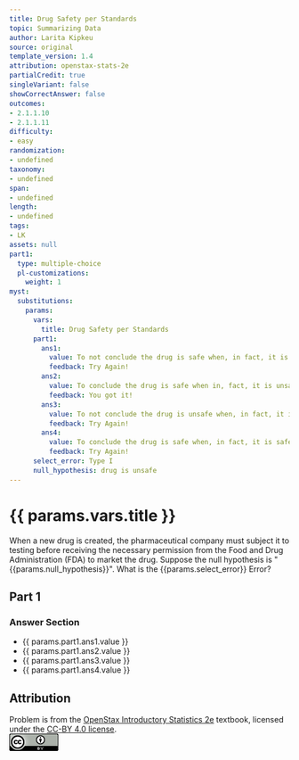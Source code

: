 ```yaml
---
title: Drug Safety per Standards
topic: Summarizing Data
author: Larita Kipkeu
source: original
template_version: 1.4
attribution: openstax-stats-2e
partialCredit: true
singleVariant: false
showCorrectAnswer: false
outcomes:
- 2.1.1.10
- 2.1.1.11
difficulty:
- easy
randomization:
- undefined
taxonomy:
- undefined
span:
- undefined
length:
- undefined
tags:
- LK
assets: null
part1:
  type: multiple-choice
  pl-customizations:
    weight: 1
myst:
  substitutions:
    params:
      vars:
        title: Drug Safety per Standards
      part1:
        ans1:
          value: To not conclude the drug is safe when, in fact, it is safe.
          feedback: Try Again!
        ans2:
          value: To conclude the drug is safe when in, fact, it is unsafe.
          feedback: You got it!
        ans3:
          value: To not conclude the drug is unsafe when, in fact, it is unsafe.
          feedback: Try Again!
        ans4:
          value: To conclude the drug is safe when, in fact, it is safe.
          feedback: Try Again!
      select_error: Type I
      null_hypothesis: drug is unsafe
---
```

# {{ params.vars.title }}
When a new drug is created, the pharmaceutical company must subject it to testing before receiving the necessary permission from the Food and Drug Administration (FDA) to market the drug. Suppose the null hypothesis is "{{params.null_hypothesis}}". What is the {{params.select_error}} Error?

## Part 1

### Answer Section

- {{ params.part1.ans1.value }}
- {{ params.part1.ans2.value }}
- {{ params.part1.ans3.value }}
- {{ params.part1.ans4.value }}

## Attribution

Problem is from the [OpenStax Introductory Statistics 2e](https://openstax.org/books/introductory-statistics-2e) textbook, licensed under the [CC-BY 4.0 license](https://creativecommons.org/licenses/by/4.0/).<br>![Image representing the Creative Commons 4.0 BY license.](https://raw.githubusercontent.com/firasm/bits/master/by.png)